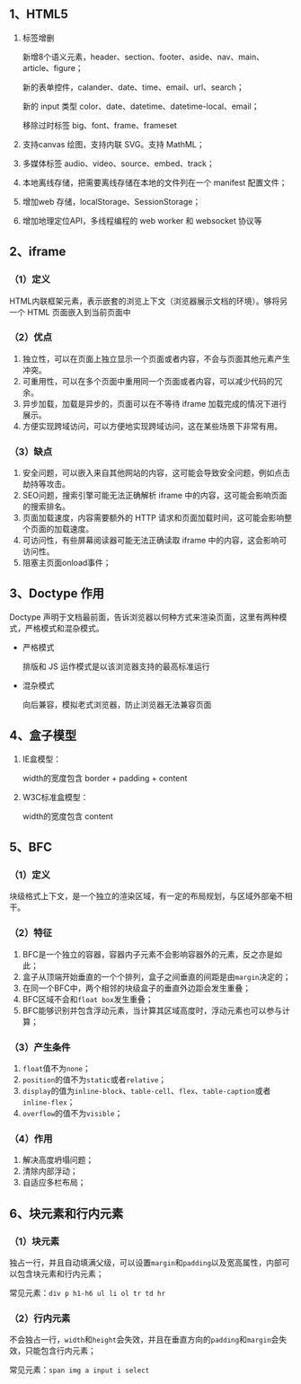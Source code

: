 ## 1、HTML5

1. 标签增删

   新增8个语义元素，header、section、footer、aside、nav、main、article、figure；

   新的表单控件，calander、date、time、email、url、search；

   新的 input 类型 color、date、datetime、datetime-local、email；

   移除过时标签 big、font、frame、frameset

2. 支持canvas 绘图，支持内联 SVG。支持 MathML；

3. 多媒体标签 audio、video、source、embed、track；

4. 本地离线存储，把需要离线存储在本地的文件列在一个 manifest 配置文件；

5. 增加web 存储，localStorage、SessionStorage；

6. 增加地理定位API，多线程编程的 web worker 和 websocket 协议等



## 2、iframe

### （1）定义

​	HTML内联框架元素，表示嵌套的浏览上下文（浏览器展示文档的环境）。够将另一个 HTML 页面嵌入到当前页面中



### （2）优点

1. 独立性，可以在页面上独立显示一个页面或者内容，不会与页面其他元素产生冲突。
2. 可重用性，可以在多个页面中重用同一个页面或者内容，可以减少代码的冗余。
3. 异步加载，加载是异步的，页面可以在不等待 iframe 加载完成的情况下进行展示。
4. 方便实现跨域访问，可以方便地实现跨域访问，这在某些场景下非常有用。



### （3）缺点

1. 安全问题，可以嵌入来自其他网站的内容，这可能会导致安全问题，例如点击劫持等攻击。
2. SEO问题，搜索引擎可能无法正确解析 iframe 中的内容，这可能会影响页面的搜索排名。
3. 页面加载速度，内容需要额外的 HTTP 请求和页面加载时间，这可能会影响整个页面的加载速度。
4. 可访问性，有些屏幕阅读器可能无法正确读取 iframe 中的内容，这会影响可访问性。
5. 阻塞主页面onload事件；



## 3、Doctype 作用

Doctype 声明于文档最前面，告诉浏览器以何种方式来渲染页面，这里有两种模式，严格模式和混杂模式。

- 严格模式

  排版和 JS 运作模式是以该浏览器支持的最高标准运行

- 混杂模式

  向后兼容，模拟老式浏览器，防止浏览器无法兼容页面



## 4、盒子模型

1. IE盒模型：

   width的宽度包含 border + padding + content

2. W3C标准盒模型：

   width的宽度包含 content



## 5、BFC

### （1）定义

块级格式上下文，是一个独立的渲染区域，有一定的布局规划，与区域外部毫不相干。



### （2）特征

1. BFC是一个独立的容器，容器内子元素不会影响容器外的元素，反之亦是如此；
2. 盒子从顶端开始垂直的一个个排列，盒子之间垂直的间距是由`margin`决定的；
3. 在同一个BFC中，两个相邻的块级盒子的垂直外边距会发生重叠；
4. BFC区域不会和`float box`发生重叠；
5. BFC能够识别并包含浮动元素，当计算其区域高度时，浮动元素也可以参与计算；



### （3）产生条件

1. `float`值不为`none`；
2. `position`的值不为`static`或者`relative`；
3. `display`的值为`inline-block`、`table-cell`、`flex`、`table-caption`或者`inline-flex`；
4. `overflow`的值不为`visible`；



### （4）作用

1. 解决高度坍塌问题；
2. 清除内部浮动；
3. 自适应多栏布局；



## 6、块元素和行内元素

### （1）块元素

独占一行，并且自动填满父级，可以设置`margin`和`padding`以及宽高属性，内部可以包含块元素和行内元素；

常见元素：`div p h1-h6 ul li ol tr td hr`



### （2）行内元素

不会独占一行，`width`和`height`会失效，并且在垂直方向的`padding`和`margin`会失效，只能包含行内元素；

常见元素：`span img a input i select`



## 
